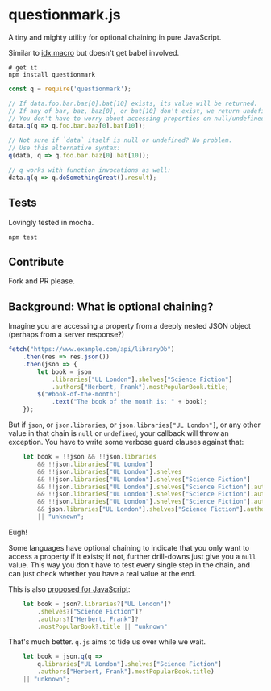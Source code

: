 # questionmark.js

A tiny and mighty utility for optional chaining in pure JavaScript.

Similar to [idx.macro](https://www.npmjs.com/package/idx.macro) but doesn't get babel involved.

```shell
# get it 
npm install questionmark
```

```javascript
const q = require('questionmark');

// If data.foo.bar.baz[0].bat[10] exists, its value will be returned.
// If any of bar, baz, baz[0], or bat[10] don't exist, we return undefined.
// You don't have to worry about accessing properties on null/undefined anymore!
data.q(q => q.foo.bar.baz[0].bat[10]);

// Not sure if `data` itself is null or undefined? No problem. 
// Use this alternative syntax:
q(data, q => q.foo.bar.baz[0].bat[10]);

// q works with function invocations as well:
data.q(q => q.doSomethingGreat().result);
```

## Tests

Lovingly tested in mocha.

```shell
npm test
```

## Contribute

Fork and PR please.

## Background: What is optional chaining?

Imagine you are accessing a property from a deeply nested JSON object (perhaps from a server response?)

```javascript
fetch("https://www.example.com/api/libraryDb")
    .then(res => res.json())
    .then(json => {        
        let book = json
            .libraries["UL London"].shelves["Science Fiction"]
            .authors["Herbert, Frank"].mostPopularBook.title;
        $("#book-of-the-month")
            .text("The book of the month is: " + book);
    });
```

But if `json`, or `json.libraries`, or `json.libraries["UL London"]`, or any other value in that chain is `null` or `undefined`, your callback will throw an exception. You have to write some verbose guard clauses against that:

```javascript
    let book = !!json && !!json.libraries
        && !!json.libraries["UL London"]
        && !!json.libraries["UL London"].shelves
        && !!json.libraries["UL London"].shelves["Science Fiction"]
        && !!json.libraries["UL London"].shelves["Science Fiction"].authors
        && !!json.libraries["UL London"].shelves["Science Fiction"].authors["Herbert, Frank"]
        && !!json.libraries["UL London"].shelves["Science Fiction"].authors["Herbert, Frank"].mostPopularBook
        && json.libraries["UL London"].shelves["Science Fiction"].authors["Herbert, Frank"].mostPopularBook.title
        || "unknown";
```

Eugh!

Some languages have optional chaining to indicate that you only want to access a property if it exists; if not, further drill-downs just give you a `null` value. This way you don't have to test every single step in the chain, and can just check whether you have a real value at the end.

This is also [proposed for JavaScript](https://github.com/tc39/proposal-optional-chaining):

```javascript
    let book = json?.libraries?["UL London"]?
        .shelves?["Science Fiction"]?
        .authors?["Herbert, Frank"]?
        .mostPopularBook?.title || "unknown"
```

That's much better. `q.js` aims to tide us over while we wait.

```javascript
    let book = json.q(q => 
        q.libraries["UL London"].shelves["Science Fiction"]
        .authors["Herbert, Frank"].mostPopularBook.title) 
    || "unknown";
```